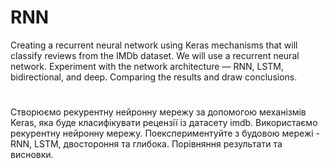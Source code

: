 # RNN
Creating a recurrent neural network using Keras mechanisms that will classify reviews from the IMDb dataset. We will use a recurrent neural network. Experiment with the network architecture — RNN, LSTM, bidirectional, and deep.  Comparing the results and draw conclusions.
#
Створюємо рекурентну нейронну мережу за допомогою механізмів Keras, яка буде класифікувати рецензії із датасету imdb.
Використаємо рекурентну нейронну мережу. Поекспериментуйте з будовою мережі - RNN, LSTM, двостороння та глибока.
Порівняння результати та висновки.
